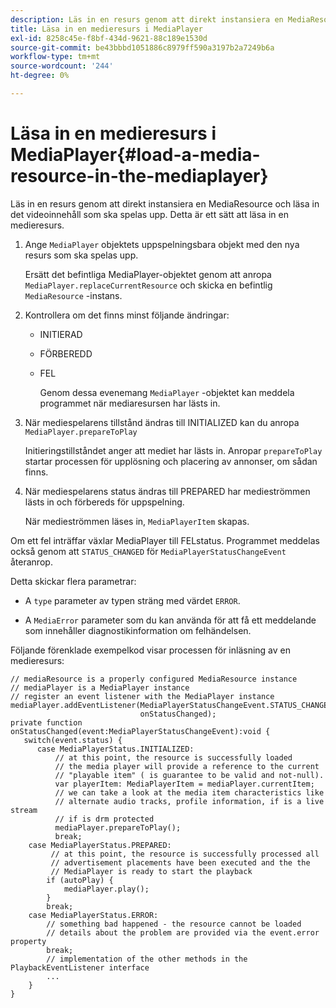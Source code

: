 ```yaml
---
description: Läs in en resurs genom att direkt instansiera en MediaResource och läsa in det videoinnehåll som ska spelas upp. Detta är ett sätt att läsa in en medieresurs.
title: Läsa in en medieresurs i MediaPlayer
exl-id: 8258c45e-f8bf-434d-9621-88c189e1530d
source-git-commit: be43bbbd1051886c8979ff590a3197b2a7249b6a
workflow-type: tm+mt
source-wordcount: '244'
ht-degree: 0%

---
```


# Läsa in en medieresurs i MediaPlayer{#load-a-media-resource-in-the-mediaplayer}

Läs in en resurs genom att direkt instansiera en MediaResource och läsa in det videoinnehåll som ska spelas upp. Detta är ett sätt att läsa in en medieresurs.

1. Ange `MediaPlayer` objektets uppspelningsbara objekt med den nya resurs som ska spelas upp.

   Ersätt det befintliga MediaPlayer-objektet genom att anropa `MediaPlayer.replaceCurrentResource` och skicka en befintlig `MediaResource` -instans.

1. Kontrollera om det finns minst följande ändringar:

   * INITIERAD
   * FÖRBEREDD
   * FEL

      Genom dessa evenemang `MediaPlayer` -objektet kan meddela programmet när mediaresursen har lästs in.

1. När mediespelarens tillstånd ändras till INITIALIZED kan du anropa `MediaPlayer.prepareToPlay`

   Initieringstillståndet anger att mediet har lästs in. Anropar `prepareToPlay` startar processen för upplösning och placering av annonser, om sådan finns.

1. När mediespelarens status ändras till PREPARED har medieströmmen lästs in och förbereds för uppspelning.

   När medieströmmen läses in, `MediaPlayerItem` skapas.

Om ett fel inträffar växlar MediaPlayer till FELstatus. Programmet meddelas också genom att `STATUS_CHANGED` för `MediaPlayerStatusChangeEvent` återanrop.

Detta skickar flera parametrar:
* A `type` parameter av typen sträng med värdet `ERROR`.

* A `MediaError` parameter som du kan använda för att få ett meddelande som innehåller diagnostikinformation om felhändelsen.


<!--<a id="example_3774607C6F08473282CF0CB7F3D82373"></a>-->

Följande förenklade exempelkod visar processen för inläsning av en medieresurs:

```
// mediaResource is a properly configured MediaResource instance 
// mediaPlayer is a MediaPlayer instance 
// register an event listener with the MediaPlayer instance 
mediaPlayer.addEventListener(MediaPlayerStatusChangeEvent.STATUS_CHANGED,  
                             onStatusChanged); 
private function onStatusChanged(event:MediaPlayerStatusChangeEvent):void { 
   switch(event.status) { 
      case MediaPlayerStatus.INITIALIZED: 
          // at this point, the resource is successfully loaded 
          // the media player will provide a reference to the current 
          // "playable item" ( is guarantee to be valid and not-null). 
          var playerItem: MediaPlayerItem = mediaPlayer.currentItem; 
          // we can take a look at the media item characteristics like 
          // alternate audio tracks, profile information, if is a live stream 
          // if is drm protected 
          mediaPlayer.prepareToPlay(); 
          break; 
    case MediaPlayerStatus.PREPARED: 
         // at this point, the resource is successfully processed all  
         // advertisement placements have been executed and the the  
         // MediaPlayer is ready to start the playback 
        if (autoPlay) { 
            mediaPlayer.play(); 
        } 
        break; 
    case MediaPlayerStatus.ERROR: 
        // something bad happened - the resource cannot be loaded 
        // details about the problem are provided via the event.error property 
        break; 
        // implementation of the other methods in the PlaybackEventListener interface 
        ... 
    } 
}
```
